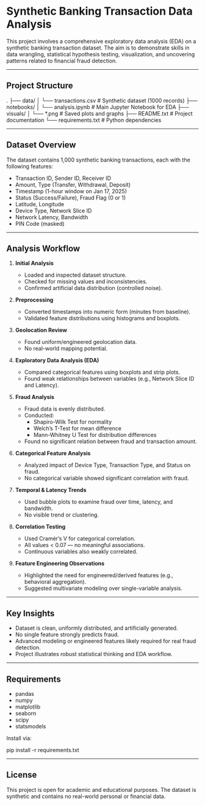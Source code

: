 # Synthetic Banking Transaction Data Analysis

This project involves a comprehensive exploratory data analysis (EDA) on a synthetic banking transaction dataset. The aim is to demonstrate skills in data wrangling, statistical hypothesis testing, visualization, and uncovering patterns related to financial fraud detection.

---

## Project Structure

.
├── data/
│   └── transactions.csv           # Synthetic dataset (1000 records)
├── notebooks/
│   └── analysis.ipynb             # Main Jupyter Notebook for EDA
├── visuals/
│   └── *.png                      # Saved plots and graphs
├── README.txt                     # Project documentation
└── requirements.txt               # Python dependencies

---

## Dataset Overview

The dataset contains 1,000 synthetic banking transactions, each with the following features:

- Transaction ID, Sender ID, Receiver ID
- Amount, Type (Transfer, Withdrawal, Deposit)
- Timestamp (1-hour window on Jan 17, 2025)
- Status (Success/Failure), Fraud Flag (0 or 1)
- Latitude, Longitude
- Device Type, Network Slice ID
- Network Latency, Bandwidth
- PIN Code (masked)

---

## Analysis Workflow

1. **Initial Analysis**
   - Loaded and inspected dataset structure.
   - Checked for missing values and inconsistencies.
   - Confirmed artificial data distribution (controlled noise).

2. **Preprocessing**
   - Converted timestamps into numeric form (minutes from baseline).
   - Validated feature distributions using histograms and boxplots.

3. **Geolocation Review**
   - Found uniform/engineered geolocation data.
   - No real-world mapping potential.

4. **Exploratory Data Analysis (EDA)**
   - Compared categorical features using boxplots and strip plots.
   - Found weak relationships between variables (e.g., Network Slice ID and Latency).

5. **Fraud Analysis**
   - Fraud data is evenly distributed.
   - Conducted:
     - Shapiro-Wilk Test for normality
     - Welch’s T-Test for mean difference
     - Mann-Whitney U Test for distribution differences
   - Found no significant relation between fraud and transaction amount.

6. **Categorical Feature Analysis**
   - Analyzed impact of Device Type, Transaction Type, and Status on fraud.
   - No categorical variable showed significant correlation with fraud.

7. **Temporal & Latency Trends**
   - Used bubble plots to examine fraud over time, latency, and bandwidth.
   - No visible trend or clustering.

8. **Correlation Testing**
   - Used Cramér’s V for categorical correlation.
   - All values < 0.07 — no meaningful associations.
   - Continuous variables also weakly correlated.

9. **Feature Engineering Observations**
   - Highlighted the need for engineered/derived features (e.g., behavioral aggregation).
   - Suggested multivariate modeling over single-variable analysis.

---

## Key Insights

- Dataset is clean, uniformly distributed, and artificially generated.
- No single feature strongly predicts fraud.
- Advanced modeling or engineered features likely required for real fraud detection.
- Project illustrates robust statistical thinking and EDA workflow.

---

## Requirements

- pandas
- numpy
- matplotlib
- seaborn
- scipy
- statsmodels

Install via:

pip install -r requirements.txt

---

## License

This project is open for academic and educational purposes. The dataset is synthetic and contains no real-world personal or financial data.


